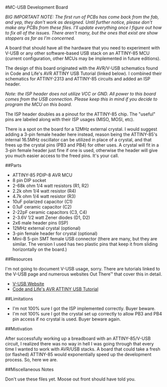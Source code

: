 #MC-USB Development Board

*BIG IMPORTANT NOTE: The first run of PCBs has come back from the fab, and
yep, they don't work as designed. Until further notice, please don't make
any PCBs from these files. I'll update everything once I figure out how to
fix all of the issues. There aren't many, but the ones that exist are show
stoppers as far as I'm concerned.*

A board that should have all the hardware that you need to experiment with
V-USB or any other software-based USB stack on an ATTINY-85 MCU (current
configuration, other MCUs may be implemented in future editions). 

The design of this board originated with the AVR/V-USB schematics found in
Code and Life's AVR ATTINY USB Tutorial (linked below). I combined their schematics for
ATTINY-2313 and ATTINY-85 circuits and added an ISP header. 

*Note: the ISP header does not utilize VCC or GND. All power to this board
comes from the USB connection. Please keep this in mind if you decide to
program the MCU on this board.*

The ISP header doubles as a pinout for the ATTINY-85 chip. The "useful"
pins are labeled along with their ISP usages (MISO, MOSI, etc).

There is a spot on the board for a 12MHz external crystal. I would suggest
adding a 3-pin female header here instead, reason being the ATTINY-85's
internal 16.5MHz oscillator can be utilized in place of a crystal, and
that frees up the crystal pins (PB3 and PB4) for other uses. A crystal
will fit in a 3-pin female header just fine if one is used, otherwise the
header will give you much easier access to the freed pins. It's your call.

##Parts

* ATTINY-85 PDIP-8 AVR MCU
* 8 pin DIP socket
* 2-68k ohm 1/4 watt resistors (R1, R2)
* 2.2k ohm 1/4 watt resistor (R4)
* 4.7k ohm 1/4 watt resistor (R3)
* 10uF polarized capacitor (C1)
* 0.1uF ceramic capacitor (C2)
* 2-22pF ceramic capacitors (C3, C4)
* 2-3.6V 1/2 watt Zener diodes (D1, D2)
* 2x6 male header pins (ISP)
* 12MHz external crystal (optional)
* 3-pin female header for crystal (optional)
* Mini-B 5-pin SMT female USB connector (there are many, but they are similar. The version I used has two plastic pins that keep it from sliding horizontally on the board.)

##Resources

I'm not going to document V-USB usage, sorry. There are tutorials linked
to the V-USB page and numerous websites Out There™ that cover this in
detail. 

* [V-USB Website](http://www.obdev.at/products/vusb/index.html "V-USB Website") 
* [Code and Life's AVR ATTINY USB Tutorial](http://codeandlife.com/2012/01/22/avr-attiny-usb-tutorial-part-1/ "Code and Life's V-USB ATTINY Tutorial")

##Limitations

* I'm not 100% sure I got the ISP implemented correctly. Buyer beware.
* I'm not 100% sure I got the crystal set up correctly to allow PB3 and PB4 pin access if no crystal is used. Buyer beware again.

##Motivation

After successfully working up a breadboard with an ATTINY-85/V-USB
circuit, I realized there was no way in hell I was going through that
every time I wanted to work with AVR/USB stacks. A board that could take a
fresh (or flashed) ATTINY-85 would exponentially speed up the development
process. So, here we are.

##Miscellaneous Notes

Don't use these files yet. Moose out front should have told you.
